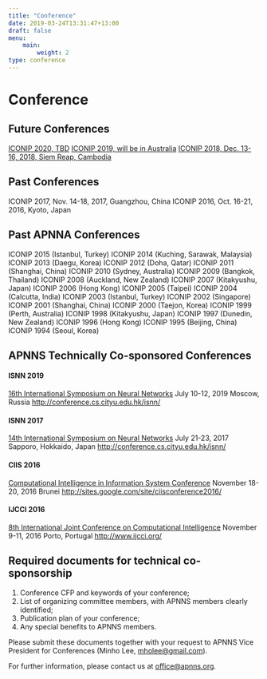```yaml
---
title: "Conference"
date: 2019-03-24T13:31:47+13:00
draft: false
menu:
    main:
        weight: 2
type: conference
---
```


# Conference

## Future Conferences

[ICONIP 2020, TBD](https://www.australia.com/)
[ICONIP 2019, will be in Australia](https://www.australia.com/)
[ICONIP 2018, Dec. 13-16, 2018, Siem Reap, Cambodia](https://conference.cs.cityu.edu.hk/iconip/)

## Past Conferences

ICONIP 2017, Nov. 14-18, 2017, Guangzhou, China
ICONIP 2016, Oct. 16-21, 2016, Kyoto, Japan

## Past APNNA Conferences

ICONIP 2015 (Istanbul, Turkey)
ICONIP 2014 (Kuching, Sarawak, Malaysia)
ICONIP 2013 (Daegu, Korea)
ICONIP 2012 (Doha, Qatar)
ICONIP 2011 (Shanghai, China)
ICONIP 2010 (Sydney, Australia)
ICONIP 2009 (Bangkok, Thailand)
ICONIP 2008 (Auckland, New Zealand)
ICONIP 2007 (Kitakyushu, Japan)
ICONIP 2006 (Hong Kong)
ICONIP 2005 (Taipei)
ICONIP 2004 (Calcutta, India)
ICONIP 2003 (Istanbul, Turkey)
ICONIP 2002 (Singapore)
ICONIP 2001 (Shanghai, China)
ICONIP 2000 (Taejon, Korea)
ICONIP 1999 (Perth, Australia)
ICONIP 1998 (Kitakyushu, Japan)
ICONIP 1997 (Dunedin, New Zealand)
ICONIP 1996 (Hong Kong)
ICONIP 1995 (Beijing, China)
ICONIP 1994 (Seoul, Korea)

## APNNS Technically Co-sponsored Conferences

#### ISNN 2019

[16th International Symposium on Neural Networks](http://conference.cs.cityu.edu.hk/isnn/)
July 10-12, 2019
Moscow, Russia
http://conference.cs.cityu.edu.hk/isnn/

#### ISNN 2017

[14th International Symposium on Neural Networks](http://conference.cs.cityu.edu.hk/isnn/)
July 21-23, 2017
Sapporo, Hokkaido, Japan
http://conference.cs.cityu.edu.hk/isnn/

#### CIIS 2016

[Computational Intelligence in Information System Conference](http://sites.google.com/site/ciisconference2016/)
November 18-20, 2016
Brunei
http://sites.google.com/site/ciisconference2016/

#### IJCCI 2016

[8th International Joint Conference on Computational Intelligence](http://www.ijcci.org/)
November 9-11, 2016
Porto, Portugal
http://www.ijcci.org/

## Required documents for technical co-sponsorship

1. Conference CFP and keywords of your conference;
2. List of organizing committee members, with APNNS members clearly identified;
3. Publication plan of your conference;
4. Any special benefits to APNNS members.

Please submit these documents together with your request to APNNS Vice President for Conferences (Minho Lee, [mholee@gmail.com](mailto:mholee@gmail.com)).

For further information, please contact us at [office@apnns.org](mailto:office@apnns.org).